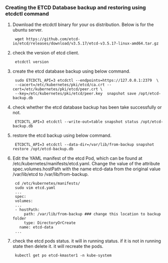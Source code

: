 ### Creating the ETCD Database backup and restoring using etcdctl command 
1. Download the etcdctl binary for your os distribution. Below is for the ubuntu server.

		wget https://github.com/etcd-io/etcd/releases/download/v3.5.17/etcd-v3.5.17-linux-amd64.tar.gz

2. check the version of etcd client.

		etcdctl version

3. create the etcd database backup using below command. 

		sudo ETCDCTL_API=3 etcdctl --endpoints=https://127.0.0.1:2379  \
		--cacert=/etc/kubernetes/pki/etcd/ca.crt --cert=/etc/kubernetes/pki/etcd/peer.crt \
		--key=/etc/kubernetes/pki/etcd/peer.key  snapshot save /opt/etcd-backup.db

4. check whether the etcd database backup has been take successfully or not.

		ETCDCTL_API=3 etcdctl --write-out=table snapshot status /opt/etcd-backup.db

5. restore the etcd backup using below command. 

		ETCDCTL_API=3 etcdctl --data-dir=/var/lib/from-backup snapshot restore /opt/etcd-backup.db

6. Edit the YAML manifest of the etcd Pod, which can be found at /etc/kubernetes/manifests/etcd.yaml. Change the value of the attribute spec.volumes.hostPath with the name etcd-data from the original value /var/lib/etcd to /var/lib/from-backup. 

		cd /etc/kubernetes/manifests/
		sudo vim etcd.yaml
		...
		spec:
		volumes:
		...
		- hostPath:
		    path: /var/lib/from-backup ### change this location to backup folder
		    type: DirectoryOrCreate
		  name: etcd-data
		...

7. check the etcd pods status. it will in running status. if it is not in running state then delete it. it will recreate the pods. 

		kubectl get po etcd-kmaster1 -n kube-system

